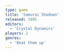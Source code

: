 ```yaml
---
type: game
title: 'Samurai Shodown'
released: 1995
editors: 
  - 'Crystal Dynamics'
players: 2
genres:
  - 'Beat them up'
---
```

